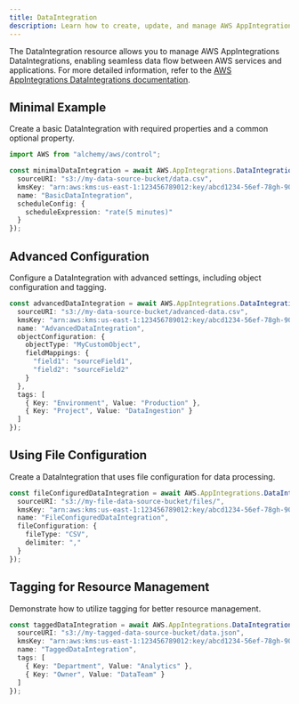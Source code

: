 ```yaml
---
title: DataIntegration
description: Learn how to create, update, and manage AWS AppIntegrations DataIntegrations using Alchemy Cloud Control.
---
```



The DataIntegration resource allows you to manage AWS AppIntegrations DataIntegrations, enabling seamless data flow between AWS services and applications. For more detailed information, refer to the [AWS AppIntegrations DataIntegrations documentation](https://docs.aws.amazon.com/appintegrations/latest/userguide/).

## Minimal Example

Create a basic DataIntegration with required properties and a common optional property.

```ts
import AWS from "alchemy/aws/control";

const minimalDataIntegration = await AWS.AppIntegrations.DataIntegration("basicDataIntegration", {
  sourceURI: "s3://my-data-source-bucket/data.csv",
  kmsKey: "arn:aws:kms:us-east-1:123456789012:key/abcd1234-56ef-78gh-90ij-klmnopqrst",
  name: "BasicDataIntegration",
  scheduleConfig: {
    scheduleExpression: "rate(5 minutes)"
  }
});
```

## Advanced Configuration

Configure a DataIntegration with advanced settings, including object configuration and tagging.

```ts
const advancedDataIntegration = await AWS.AppIntegrations.DataIntegration("advancedDataIntegration", {
  sourceURI: "s3://my-data-source-bucket/advanced-data.csv",
  kmsKey: "arn:aws:kms:us-east-1:123456789012:key/abcd1234-56ef-78gh-90ij-klmnopqrst",
  name: "AdvancedDataIntegration",
  objectConfiguration: {
    objectType: "MyCustomObject",
    fieldMappings: {
      "field1": "sourceField1",
      "field2": "sourceField2"
    }
  },
  tags: [
    { Key: "Environment", Value: "Production" },
    { Key: "Project", Value: "DataIngestion" }
  ]
});
```

## Using File Configuration

Create a DataIntegration that uses file configuration for data processing.

```ts
const fileConfiguredDataIntegration = await AWS.AppIntegrations.DataIntegration("fileConfiguredDataIntegration", {
  sourceURI: "s3://my-file-data-source-bucket/files/",
  kmsKey: "arn:aws:kms:us-east-1:123456789012:key/abcd1234-56ef-78gh-90ij-klmnopqrst",
  name: "FileConfiguredDataIntegration",
  fileConfiguration: {
    fileType: "CSV",
    delimiter: ","
  }
});
```

## Tagging for Resource Management

Demonstrate how to utilize tagging for better resource management.

```ts
const taggedDataIntegration = await AWS.AppIntegrations.DataIntegration("taggedDataIntegration", {
  sourceURI: "s3://my-tagged-data-source-bucket/data.json",
  kmsKey: "arn:aws:kms:us-east-1:123456789012:key/abcd1234-56ef-78gh-90ij-klmnopqrst",
  name: "TaggedDataIntegration",
  tags: [
    { Key: "Department", Value: "Analytics" },
    { Key: "Owner", Value: "DataTeam" }
  ]
});
```
